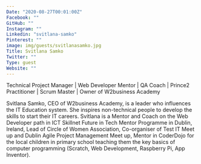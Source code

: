 ```yaml
---
Date: "2020-08-27T00:01:00Z"
Facebook: ""
GitHub: ""
Instagram: ""
Linkedin: "svitlana-samko"
Pinterest: ""
image: img/guests/svitlanasamko.jpg
Title: Svitlana Samko
Twitter: ""
Type: guest
Website: ""
---
```

Technical Project Manager | Web Developer Mentor | QA Coach | Prince2 Practitioner | Scrum Master | Owner of W2business Academy

Svitlana Samko, CEO of W2business Academy, is a leader who influences the IT Education system. She inspires non-technical people to develop the skills to start their IT careers. Svitlana is a Mentor and Coach on the Web Developer path in ICT Skillnet Future in Tech Mentor Programme in Dublin, Ireland, Lead of Circle of Women Association, Co-organiser of Test IT Meet up and Dublin Agile Project Management Meet up, Mentor in CoderDojo for the local children in primary school teaching them the key basics of computer programming (Scratch, Web Development, Raspberry Pi, App Inventor).
